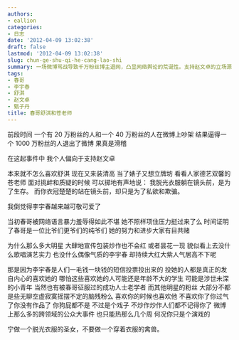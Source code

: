 ```yaml
---
authors:
- eallion
categories:
- 日志
date: '2012-04-09 13:02:38'
draft: false
lastmod: '2012-04-09 13:02:38'
slug: chun-ge-shu-qi-he-cang-lao-shi
summary: 一场微博骂战导致千万粉丝博主退网，凸显网络舆论的荒诞性。支持赵文卓的立场源于对舒淇虚伪做派的反感，而苍井空的坦率与李宇春的坚韧形成鲜明对比。李宇春的持久人气源于真实粉丝基础，与依赖炒作的昙花一现明星不同，她的成功验证了真诚的力量。最后强调：宁可做真实的"脱衣圣女"，也别当虚伪的"衣冠禽兽"！
tags:
- 春哥
- 李宇春
- 舒淇
- 赵文卓
- 甄子丹
title: 春哥舒淇和苍老师
---
```

前段时间
一个有 20 万粉丝的人和一个 40 万粉丝的人在微博上吵架
结果逼得一个 1000 万粉丝的人退出了微博
果真是滑稽

在这起事件中
我个人偏向于支持赵文卓

本来就不怎么喜欢舒淇
现在又来装清高
当了婊子又想立牌坊
看看人家德艺双馨的苍老师
面对挑衅和质疑的时候
可以掷地有声地说：
我脱光衣服躺在镜头前，是为了生存。
而你衣冠楚楚的站在镜头前，却只是为了私欲和欺骗。

我倒觉得李宇春越来越可敬可爱了

当初春哥被网络语言暴力羞辱得如此不堪
她不照样项住压力挺过来了么
时间证明了春哥是一位比爷们更爷们的纯爷们
她的努力和进步大家有目共赌

为什么那么多大明星
大肆地宣传包装炒作也不会红
或者昙花一现
貌似看上去没什么歌唱演艺实力
也没什么偶像气质的李宇春
却持续大红大紫人气居高不下呢

那是因为李宇春是人们一毛钱一块钱的短信投票投出来的
投她的人都是真正的发自内心的喜欢她的
哪怕这些喜欢她的人可能还是年龄不大的学生
可能是涉世未深的小青年
当然也有被春哥征服过的成功人士老学者
而其他明星的粉丝
大部分不都是些无聊空虚寂寞摇摆不定的脑残粉么
喜欢你的时候也喜欢他
不喜欢你了你过气了你没有作品了
你狗屁都不是
不过是个戏子
不炒作炒作人们都不记得你了
微博上那么多的跨领域的公众大事件
也只能热那么几个周
何况你只是个演戏的

宁做一个脱光衣服的圣女，不要做一个穿着衣服的禽兽。